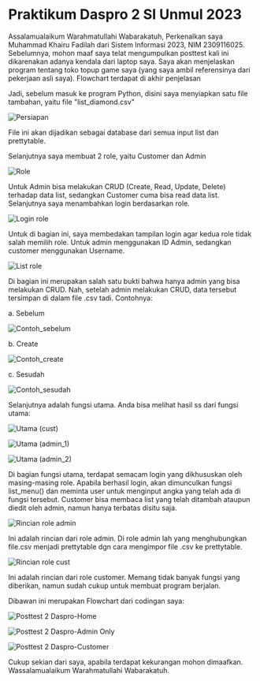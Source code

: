 # Praktikum Daspro 2 SI Unmul 2023
Assalamualaikum Warahmatullahi Wabarakatuh,
Perkenalkan saya Muhammad Khairu Fadilah dari Sistem Informasi 2023, NIM 2309116025.
Sebelumnya, mohon maaf saya telat mengumpulkan posttest kali ini dikarenakan adanya kendala dari laptop saya.
Saya akan menjelaskan program tentang toko topup game saya (yang saya ambil referensinya dari pekerjaan asli saya). Flowchart terdapat di akhir penjelasan

Jadi, sebelum masuk ke program Python, disini saya menyiapkan satu file tambahan, yaitu file "list_diamond.csv"

![Persiapan](https://github.com/KhairuFadilah/Praktikum_Daspro_2/assets/144750627/f1924455-badc-461f-8cd3-779322e37454)

File ini akan dijadikan sebagai database dari semua input list dan prettytable.

Selanjutnya saya membuat 2 role, yaitu Customer dan Admin

![Role](https://github.com/KhairuFadilah/Praktikum_Daspro_2/assets/144750627/0c8a08cb-c8a8-4362-a28f-f028ece0d3fb)

Untuk Admin bisa melakukan CRUD (Create, Read, Update, Delete) terhadap data list, sedangkan Customer cuma bisa read data list.
Selanjutnya saya menambahkan login berdasarkan role.

![Login role](https://github.com/KhairuFadilah/Praktikum_Daspro_2/assets/144750627/d261c6b1-ec15-4abf-8fd1-4fcbbd00bf7b)

Untuk di bagian ini, saya membedakan tampilan login agar kedua role tidak salah memilih role. Untuk admin menggunakan ID Admin, sedangkan customer menggunakan Username.

![List role](https://github.com/KhairuFadilah/Praktikum_Daspro_2/assets/144750627/54cee9dc-ca39-431a-9e9e-d56aeee037b6)

Di bagian ini merupakan salah satu bukti bahwa hanya admin yang bisa melakukan CRUD. Nah, setelah admin melakukan CRUD, data tersebut tersimpan di dalam file .csv tadi. Contohnya:

a. Sebelum

![Contoh_sebelum](https://github.com/KhairuFadilah/Praktikum_Daspro_2/assets/144750627/fade8c4b-7413-4d83-b262-da4dece4b10b)

b. Create

![Contoh_create](https://github.com/KhairuFadilah/Praktikum_Daspro_2/assets/144750627/631124a3-0055-4b9f-af94-a54471b4b28b)


c. Sesudah

![Contoh_sesudah](https://github.com/KhairuFadilah/Praktikum_Daspro_2/assets/144750627/8e4e7359-da49-4a0d-9d5b-bd491fa63537)


Selanjutnya adalah fungsi utama. Anda bisa melihat hasil ss dari fungsi utama:

![Utama (cust)](https://github.com/KhairuFadilah/Praktikum_Daspro_2/assets/144750627/4c37d48d-a5ce-4c1a-bd85-86c06d8217fe)

![Utama (admin_1)](https://github.com/KhairuFadilah/Praktikum_Daspro_2/assets/144750627/68dd6aab-5352-47db-afee-12db655299dc)

![Utama (admin_2)](https://github.com/KhairuFadilah/Praktikum_Daspro_2/assets/144750627/cd4426b4-e9cb-408c-811b-4d12faa54577)

Di bagian fungsi utama, terdapat semacam login yang dikhususkan oleh masing-masing role. Apabila berhasil login, akan dimunculkan fungsi list_menu() dan meminta user untuk menginput angka yang telah ada di fungsi tersebut.
Customer bisa membaca list yang telah ditambah ataupun diedit oleh admin, namun hanya terbatas disitu saja. 

![Rincian role admin](https://github.com/KhairuFadilah/Praktikum_Daspro_2/assets/144750627/694e00d5-a046-4864-86a1-9fb1ff65d438)

Ini adalah rincian dari role admin. Di role admin lah yang menghubungkan file.csv menjadi prettytable dgn cara mengimpor file .csv ke prettytable.

![Rincian role cust](https://github.com/KhairuFadilah/Praktikum_Daspro_2/assets/144750627/f881414d-12f6-48dd-9850-7d05008e64d9)

Ini adalah rincian dari role customer. Memang tidak banyak fungsi yang diberikan, namun sudah cukup untuk membuat program berjalan.

Dibawan ini merupakan Flowchart dari codingan saya:

![Posttest 2 Daspro-Home](https://github.com/KhairuFadilah/Praktikum_Daspro_2/assets/144750627/0a3a64a4-52f8-4476-a8fc-8dd37f8fe144)

![Posttest 2 Daspro-Admin Only](https://github.com/KhairuFadilah/Praktikum_Daspro_2/assets/144750627/844e4c37-5beb-463e-8d14-efa843f9906d)

![Posttest 2 Daspro-Customer](https://github.com/KhairuFadilah/Praktikum_Daspro_2/assets/144750627/3becbf83-9126-47ad-9908-12bd5ee8314c)


Cukup sekian dari saya, apabila terdapat kekurangan mohon dimaafkan. Wassalamualaikum Warahmatullahi Wabarakatuh.

